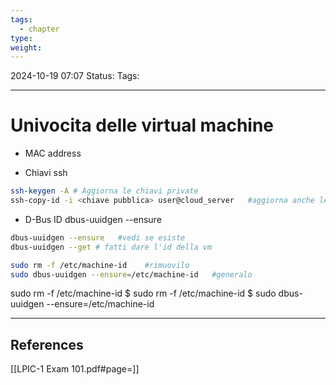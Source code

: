 ```yaml
---
tags:
  - chapter
type: 
weight:
---
```


2024-10-19 07:07
Status:
Tags:
___
# Univocita delle virtual machine

- MAC address

- Chiavi ssh
```bash
ssh-keygen -A # Aggiorna le chiavi private
ssh-copy-id -i <chiave pubblica> user@cloud_server   #aggiorna anche le chiavi pubbliche a chi le ha
```
- D-Bus ID
dbus-uuidgen --ensure
```bash
dbus-uuidgen --ensure   #vedi se esiste
dbus-uuidgen --get # fatti dare l'id della vm
```

```bash
sudo rm -f /etc/machine-id    #rimuovilo
sudo dbus-uuidgen --ensure=/etc/machine-id   #generalo
```
sudo rm -f /etc/machine-id
$ sudo rm -f /etc/machine-id $ sudo dbus-uuidgen --ensure=/etc/machine-id

___
## References
[[LPIC-1 Exam 101.pdf#page=]]